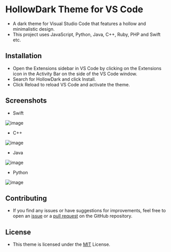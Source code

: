 # HollowDark Theme for VS Code

- A dark theme for Visual Studio Code that features a hollow and minimalistic design.
- This project uses JavaScript, Python, Java, C++, Ruby, PHP and Swift etc.

## Installation

- Open the Extensions sidebar in VS Code by clicking on the Extensions icon in the Activity Bar on the side of the VS Code window.
- Search for HollowDark and click Install.
- Click Reload to reload VS Code and activate the theme.

## Screenshots

- Swift

![image](https://user-images.githubusercontent.com/125372245/227694646-686597c8-f237-415a-a5af-936bcf4bbc73.png)

- C++

![image](https://user-images.githubusercontent.com/125372245/227694731-a439b1f4-84ca-4b01-b5b8-3dc7b459001f.png)

- Java

![image](https://user-images.githubusercontent.com/125372245/227694511-789777e5-0945-47c6-8563-75dac7afd838.png)

- Python

![image](https://user-images.githubusercontent.com/125372245/227694576-dc312bc1-292d-46ba-ad29-852cebc0a1a3.png)

## Contributing

- If you find any issues or have suggestions for improvements, feel free to open an <a href="https://github.com/SmitAkbari26/HollowDark/issues">issue</a> or a <a href="https://github.com/SmitAkbari26/HollowDark/pulls">pull request</a> on the GitHub repository.

## License

- This theme is licensed under the <a href="https://github.com/SmitAkbari26/HollowDark/blob/master/LICENSE">MIT</a> License.

